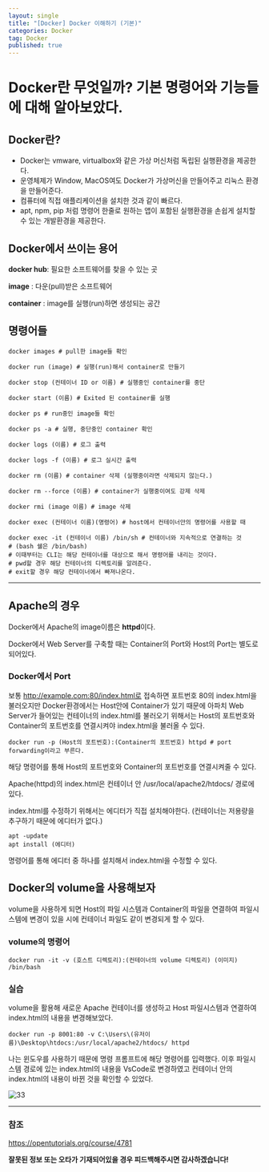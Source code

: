 ```yaml
---
layout: single
title: "[Docker] Docker 이해하기 (기본)"
categories: Docker
tag: Docker
published: true
---
```


# Docker란 무엇일까? 기본 명령어와 기능들에 대해 알아보았다.

## Docker란?

- Docker는 vmware, virtualbox와 같은 가상 머신처럼 독립된 실행환경을 제공한다.
- 운영체제가 Window, MacOS여도 Docker가 가상머신을 만들어주고 리눅스 환경을 만들어준다.
- 컴퓨터에 직접 애플리케이션을 설치한 것과 같이 빠르다.
- apt, npm, pip 처럼 명령어 한줄로 원하는 앱이 포함된 실행환경을 손쉽게 설치할 수 있는 개발환경을 제공한다.

## Docker에서 쓰이는 용어

**docker hub**: 필요한 소프트웨어를 찾을 수 있는 곳

**image** : 다운(pull)받은 소프트웨어

**container** : image를 실행(run)하면 생성되는 공간

## 명령어들

```shell script
docker images # pull한 image들 확인

docker run (image) # 실행(run)해서 container로 만들기

docker stop (컨테이너 ID or 이름) # 실행중인 container를 중단

docker start (이름) # Exited 된 container를 실행

docker ps # run중인 image들 확인

docker ps -a # 실행, 중단중인 container 확인

docker logs (이름) # 로그 출력

docker logs -f (이름) # 로그 실시간 출력

docker rm (이름) # container 삭제 (실행중이라면 삭제되지 않는다.)

docker rm --force (이름) # container가 실행중이여도 강제 삭제

docker rmi (image 이름) # image 삭제

docker exec (컨테이너 이름)(명령어) # host에서 컨테이너안의 명령어를 사용할 때

docker exec -it (컨테이너 이름) /bin/sh # 컨테이너와 지속적으로 연결하는 것
# (bash 쉘은 /bin/bash)
# 이때부터는 CLI는 해당 컨테이너를 대상으로 해서 명령어를 내리는 것이다.
# pwd할 경우 해당 컨테이너의 디렉토리를 알려준다.
# exit할 경우 해당 컨테이너에서 빠져나온다.
```

---

## Apache의 경우

Docker에서 Apache의 image이름은 **httpd**이다.

Docker에서 Web Server를 구축할 때는 Container의 Port와 Host의 Port는 별도로 되어있다.

### Docker에서 Port

보통 http://example.com:80/index.html로 접속하면 포트번호 80의 index.html을 불러오지만
Docker환경에서는 Host안에 Container가 있기 때문에 아파치 Web Server가 들어있는 컨테이너의 index.html를
불러오기 위해서는 Host의 포트번호와 Container의 포트번호를 연결시켜야 index.html을 불러올 수 있다.

```shell script
docker run -p (Host의 포트번호):(Container의 포트번호) httpd # port forwarding이라고 부른다.
```

해당 명령어를 통해 Host의 포트번호와 Container의 포트번호를 연결시켜줄 수 있다.

Apache(httpd)의 index.html은 컨테이너 안 /usr/local/apache2/htdocs/ 경로에 있다.

index.html를 수정하기 위해서는 에디터가 직접 설치해야한다. (컨테이너는 저용량을 추구하기 때문에 에디터가 없다.)

```shell script
apt -update
apt install (에디터)
```

명령어를 통해 에디터 중 하나를 설치해서 index.html을 수정할 수 있다.

## Docker의 volume을 사용해보자

volume을 사용하게 되면 Host의 파일 시스템과 Container의 파일을 연결하여 파일시스템에 변경이 있을 시에 컨테이너 파일도 같이 변경되게 할 수 있다.

### volume의 명령어

```shell script
docker run -it -v (호스트 디렉토리):(컨테이너의 volume 디렉토리) (이미지) /bin/bash
```

### 실습

volume을 활용해 새로운 Apache 컨테이너를 생성하고 Host 파일시스템과 연결하여 index.html의 내용을 변경해보았다.

```shell script
docker run -p 8001:80 -v C:\Users\(유저이름)\Desktop\htdocs:/usr/local/apache2/htdocs/ httpd
```

나는 윈도우를 사용하기 때문에 명령 프롬프트에 해당 명령어를 입력했다.
이후 파일시스템 경로에 있는 index.html의 내용을 VsCode로 변경하였고 컨테이너 안의 index.html의 내용이 바뀐 것을 확인할 수 있었다.

![33](https://user-images.githubusercontent.com/77107216/183675219-f704ca76-962c-4f5e-88dd-e06e3176dd30.png)

---

### 참조

https://opentutorials.org/course/4781

**잘못된 정보 또는 오타가 기재되어있을 경우 피드백해주시면 감사하겠습니다!**
